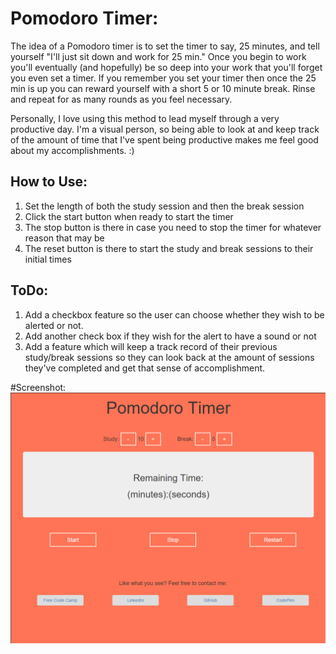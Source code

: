

# Pomodoro Timer:
The idea of a Pomodoro timer is to set the timer to say, 25 minutes, and tell yourself "I'll just sit down and work for 25 min." Once you begin to work you'll eventually (and hopefully) be so deep into your work that you'll forget you even set a timer. If you remember you set your timer then once the 25 min is up you can reward yourself with a short 5 or 10 minute break. Rinse and repeat for as many rounds as you feel necessary.


Personally, I love using this method to lead myself through a very productive day. I'm a visual person, so being able to look at and keep track of the amount of time that I've spent being productive makes me feel good about my accomplishments. :)


## How to Use:
1. Set the length of both the study session and then the break session
2. Click the start button when ready to start the timer
3. The stop button is there in case you need to stop the timer for whatever reason that may be
3. The reset button is there to start the study and break sessions to their initial times

## ToDo:

1. Add a checkbox feature so the user can choose whether they wish to be alerted or not.
2. Add another check box if they wish for the alert to have a sound or not
3. Add a feature which will keep a track record of their previous study/break sessions so they can look back at the amount of sessions they've completed and get that sense of accomplishment.


#Screenshot:
![alt text](images/2016-02-04_19-34-23.png "Description goes here")

